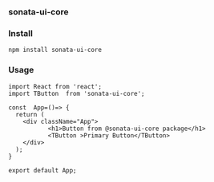 ### sonata-ui-core



### Install

```
npm install sonata-ui-core
```

### Usage

```
import React from 'react';
import TButton  from 'sonata-ui-core';

const  App=()=> {
  return (
    <div className="App">
           <h1>Button from @sonata-ui-core package</h1>
           <TButton >Primary Button</TButton>
    </div>
  );
}

export default App;
```
